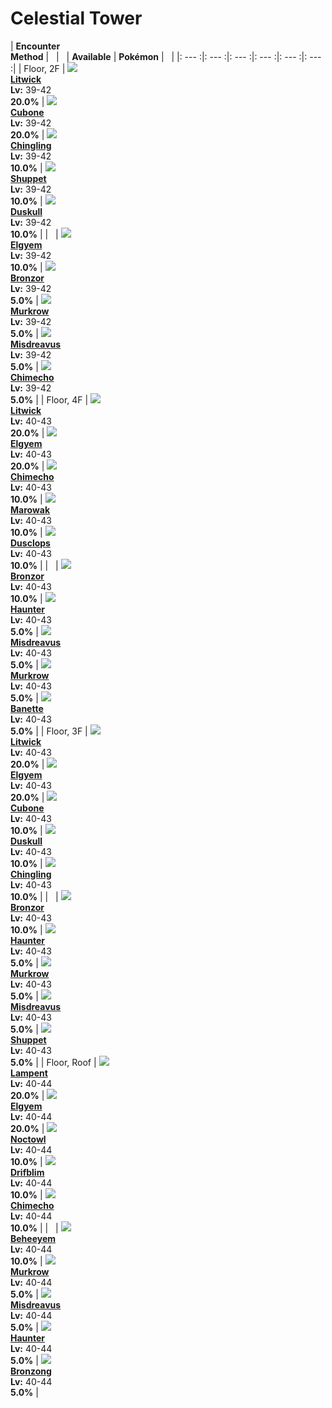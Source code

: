# Celestial Tower

| __Encounter<br>Method__ | &nbsp; | &nbsp; | __Available__ | __Pokémon__ | &nbsp; |
|: --- :|: --- :|: --- :|: --- :|: --- :|: --- :|
| Floor, 2F | ![][607] <br> __[Litwick]__ <br> __Lv:__ 39-42 <br> __20.0%__ | ![][104] <br> __[Cubone]__ <br> __Lv:__ 39-42 <br> __20.0%__ | ![][433] <br> __[Chingling]__ <br> __Lv:__ 39-42 <br> __10.0%__ | ![][353] <br> __[Shuppet]__ <br> __Lv:__ 39-42 <br> __10.0%__ | ![][355] <br> __[Duskull]__ <br> __Lv:__ 39-42 <br> __10.0%__ |
| &nbsp; | ![][605] <br> __[Elgyem]__ <br> __Lv:__ 39-42 <br> __10.0%__ | ![][436] <br> __[Bronzor]__ <br> __Lv:__ 39-42 <br> __5.0%__ | ![][198] <br> __[Murkrow]__ <br> __Lv:__ 39-42 <br> __5.0%__ | ![][200] <br> __[Misdreavus]__ <br> __Lv:__ 39-42 <br> __5.0%__ | ![][358] <br> __[Chimecho]__ <br> __Lv:__ 39-42 <br> __5.0%__ |
| Floor, 4F | ![][607] <br> __[Litwick]__ <br> __Lv:__ 40-43 <br> __20.0%__ | ![][605] <br> __[Elgyem]__ <br> __Lv:__ 40-43 <br> __20.0%__ | ![][358] <br> __[Chimecho]__ <br> __Lv:__ 40-43 <br> __10.0%__ | ![][105] <br> __[Marowak]__ <br> __Lv:__ 40-43 <br> __10.0%__ | ![][356] <br> __[Dusclops]__ <br> __Lv:__ 40-43 <br> __10.0%__ |
| &nbsp; | ![][436] <br> __[Bronzor]__ <br> __Lv:__ 40-43 <br> __10.0%__ | ![][93] <br> __[Haunter]__ <br> __Lv:__ 40-43 <br> __5.0%__ | ![][200] <br> __[Misdreavus]__ <br> __Lv:__ 40-43 <br> __5.0%__ | ![][198] <br> __[Murkrow]__ <br> __Lv:__ 40-43 <br> __5.0%__ | ![][354] <br> __[Banette]__ <br> __Lv:__ 40-43 <br> __5.0%__ |
| Floor, 3F | ![][607] <br> __[Litwick]__ <br> __Lv:__ 40-43 <br> __20.0%__ | ![][605] <br> __[Elgyem]__ <br> __Lv:__ 40-43 <br> __20.0%__ | ![][104] <br> __[Cubone]__ <br> __Lv:__ 40-43 <br> __10.0%__ | ![][355] <br> __[Duskull]__ <br> __Lv:__ 40-43 <br> __10.0%__ | ![][433] <br> __[Chingling]__ <br> __Lv:__ 40-43 <br> __10.0%__ |
| &nbsp; | ![][436] <br> __[Bronzor]__ <br> __Lv:__ 40-43 <br> __10.0%__ | ![][93] <br> __[Haunter]__ <br> __Lv:__ 40-43 <br> __5.0%__ | ![][198] <br> __[Murkrow]__ <br> __Lv:__ 40-43 <br> __5.0%__ | ![][200] <br> __[Misdreavus]__ <br> __Lv:__ 40-43 <br> __5.0%__ | ![][353] <br> __[Shuppet]__ <br> __Lv:__ 40-43 <br> __5.0%__ |
| Floor, Roof | ![][608] <br> __[Lampent]__ <br> __Lv:__ 40-44 <br> __20.0%__ | ![][605] <br> __[Elgyem]__ <br> __Lv:__ 40-44 <br> __20.0%__ | ![][164] <br> __[Noctowl]__ <br> __Lv:__ 40-44 <br> __10.0%__ | ![][426] <br> __[Drifblim]__ <br> __Lv:__ 40-44 <br> __10.0%__ | ![][358] <br> __[Chimecho]__ <br> __Lv:__ 40-44 <br> __10.0%__ |
| &nbsp; | ![][606] <br> __[Beheeyem]__ <br> __Lv:__ 40-44 <br> __10.0%__ | ![][198] <br> __[Murkrow]__ <br> __Lv:__ 40-44 <br> __5.0%__ | ![][200] <br> __[Misdreavus]__ <br> __Lv:__ 40-44 <br> __5.0%__ | ![][93] <br> __[Haunter]__ <br> __Lv:__ 40-44 <br> __5.0%__ | ![][437] <br> __[Bronzong]__ <br> __Lv:__ 40-44 <br> __5.0%__ |


[607]: ../img/animated/607.gif
[Litwick]: ../../pokemons/607/
[104]: ../img/animated/104.gif
[Cubone]: ../../pokemons/104/
[433]: ../img/animated/433.gif
[Chingling]: ../../pokemons/433/
[353]: ../img/animated/353.gif
[Shuppet]: ../../pokemons/353/
[355]: ../img/animated/355.gif
[Duskull]: ../../pokemons/355/
[605]: ../img/animated/605.gif
[Elgyem]: ../../pokemons/605/
[436]: ../img/animated/436.gif
[Bronzor]: ../../pokemons/436/
[198]: ../img/animated/198.gif
[Murkrow]: ../../pokemons/198/
[200]: ../img/animated/200.gif
[Misdreavus]: ../../pokemons/200/
[358]: ../img/animated/358.gif
[Chimecho]: ../../pokemons/358/
[105]: ../img/animated/105.gif
[Marowak]: ../../pokemons/105/
[356]: ../img/animated/356.gif
[Dusclops]: ../../pokemons/356/
[93]: ../img/animated/93.gif
[Haunter]: ../../pokemons/093/
[354]: ../img/animated/354.gif
[Banette]: ../../pokemons/354/
[608]: ../img/animated/608.gif
[Lampent]: ../../pokemons/608/
[164]: ../img/animated/164.gif
[Noctowl]: ../../pokemons/164/
[426]: ../img/animated/426.gif
[Drifblim]: ../../pokemons/426/
[606]: ../img/animated/606.gif
[Beheeyem]: ../../pokemons/606/
[437]: ../img/animated/437.gif
[Bronzong]: ../../pokemons/437/